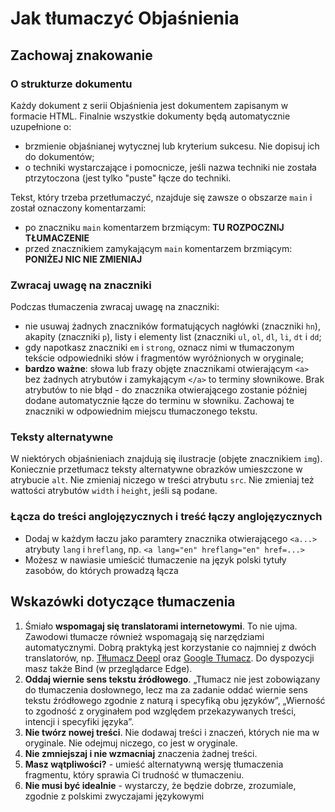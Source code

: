 # Jak tłumaczyć Objaśnienia

## Zachowaj znakowanie

### O strukturze dokumentu
Każdy dokument z serii Objaśnienia jest dokumentem zapisanym w formacie HTML. 
Finalnie wszystkie dokumenty będą automatycznie uzupełnione o:

- brzmienie objaśnianej wytycznej lub kryterium sukcesu. Nie dopisuj ich do dokumentów;
- o techniki wystarczające i pomocnicze, jeśli nazwa techniki nie została ptrzytoczona (jest tylko "puste" łącze do techniki.

Tekst, który trzeba przetłumaczyć, nzajduje się zawsze o obszarze `main` i został oznaczony komentarzami:
- po znaczniku `main` komentarzem brzmiącym: **TU ROZPOCZNIJ TŁUMACZENIE**
- przed znacznikiem zamykającym `main` komentarzem brzmiącym: **PONIŻEJ NIC NIE ZMIENIAJ**

### Zwracaj uwagę na znaczniki

Podczas tłumaczenia zwracaj uwagę na znaczniki:

- nie usuwaj żadnych znaczników formatujących nagłówki (znaczniki `hn`), akapity (znaczniki `p`), listy i elementy list (znaczniki `ul`, `ol`, `dl`, `li`, `dt` i `dd`;
- gdy napotkasz znaczniki `em` i `strong`, oznacz nimi w tłumaczonym tekście odpowiedniki słów i fragmentów wyróżnionych w oryginale;   
- **bardzo ważne**: słowa lub frazy objęte znacznikami otwierającym `<a>` bez żadnych atrybutów i zamykającym `</a>` to terminy słownikowe. Brak atrybutów to nie błąd - do znacznika otwierającego zostanie później dodane automatycznie łącze do terminu w słowniku. Zachowaj te znaczniki w odpowiednim miejscu tłumaczonego tekstu.

### Teksty alternatywne

W niektórych objaśnieniach znajdują się ilustracje (objęte znacznikiem `img`). Koniecznie przetłumacz teksty alternatywne obrazków umieszczone w atrybucie `alt`. Nie zmieniaj niczego w treści atrybutu `src`. Nie zmieniaj też wattości atrybutów `width` i `height`, jeśli są podane.

### Łącza do treści anglojęzycznych i treść łączy anglojęzycznych

- Dodaj w każdym łaczu jako paramtery znacznika otwierającego `<a...>` atrybuty `lang` i `hreflang`, np. `<a lang="en" hreflang="en" href=...>` 
- Możesz w nawiasie umieścić tłumaczenie na język polski tytuły zasobów, do których prowadzą łącza   

## Wskazówki dotyczące tłumaczenia
1. Śmiało **wspomagaj się translatorami internetowymi**. To nie ujma. Zawodowi tłumacze również wspomagają się narzędziami automatycznymi. Dobrą praktyką jest korzystanie co najmniej z dwóch translatorów, np. [Tłłumacz Deepl](https://www.deepl.com/translator) oraz [Google Tłumacz](https://translate.google.com/). Do dyspozycji masz także Bind (w przeglądarce Edge).
1. **Oddaj wiernie sens tekstu źródłowego**. „Tłumacz nie jest zobowiązany do tłumaczenia dosłownego, lecz ma za zadanie oddać wiernie sens tekstu źródłowego zgodnie z naturą i specyfiką obu języków”, „Wierność to zgodność z oryginałem pod względem przekazywanych treści, intencji i specyfiki języka”.
1. **Nie twórz nowej treści**. Nie dodawaj treści i znaczeń, których nie ma w oryginale. Nie odejmuj niczego, co jest w oryginale.
1. **Nie zmniejszaj i nie wzmacniaj** znaczenia żadnej treści.
1. **Masz wątpliwości?** - umieść alternatywną wersję tłumaczenia fragmentu, który sprawia Ci trudność w tłumaczeniu. 
1. **Nie musi być idealnie** - wystarczy, że będzie dobrze, zrozumiale, zgodnie z polskimi zwyczajami językowymi 

 

